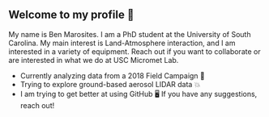 ## Welcome to my profile 👋

My name is Ben Marosites. I am a PhD student at the University of South Carolina. My main interest is Land-Atmosphere interaction, and I am interested in a variety of equipment. Reach out if you want to collaborate or are interested in what we do at USC Micromet Lab.

- Currently analyzing data from a 2018 Field Campaign 🍃
- Trying to explore ground-based aerosol LIDAR data 💥
- I am trying to get better at using GitHub 🖥 If you have any suggestions, reach out!

<!--
**marositesUSC/marositesUSC** is a ✨ _special_ ✨ repository because its `README.md` (this file) appears on your GitHub profile.

Here are some ideas to get you started:

- 🔭 I’m currently working on ...
- 🌱 I’m currently learning ...
- 👯 I’m looking to collaborate on ...
- 🤔 I’m looking for help with ...
- 💬 Ask me about ...
- 📫 How to reach me: ...
- 😄 Pronouns: ...
- ⚡ Fun fact: ...
-->
